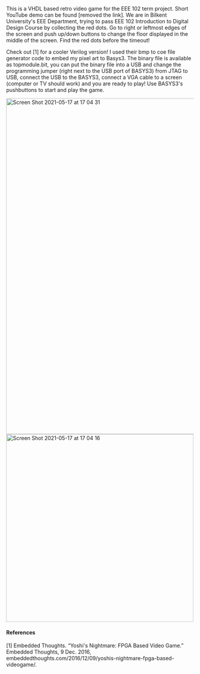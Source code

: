 This is a VHDL based retro video game for the EEE 102 term project. Short YouTube demo can be found [removed the link]. We are in Bilkent University's EEE Department, trying to pass EEE 102 Introduction to Digital Design Course by collecting the red dots. Go to right or leftmost edges of the screen and push up/down buttons to change the floor displayed in the middle of the screen. Find the red dots before the timeout!

Check out [1] for a cooler Verilog version! I used their bmp to coe file generator code to embed my pixel art to Basys3. The binary file is available as topmodule.bit, you can put the binary file into a USB and change the programming jumper (right next to the USB port of BASYS3) from JTAG to USB, connect the USB to the BASYS3, connect a VGA cable to a screen (computer or TV should work) and you are ready to play! Use BASYS3's pushbuttons to start and play the game.

<img width="900" alt="Screen Shot 2021-05-17 at 17 04 31" src="https://user-images.githubusercontent.com/77360680/118502583-81459180-b732-11eb-8922-efb849c71dbd.png">

<img width="503" alt="Screen Shot 2021-05-17 at 17 04 16" src="https://user-images.githubusercontent.com/77360680/118502415-5a875b00-b732-11eb-8c12-a165f1973b4a.png">

#### References 

[1] Embedded Thoughts. “Yoshi's Nightmare: FPGA Based Video Game.” Embedded Thoughts,
9 Dec. 2016, embeddedthoughts.com/2016/12/09/yoshis-nightmare-fpga-based-videogame/.
